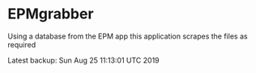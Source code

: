 # EPMgrabber
Using a database from the EPM app this application scrapes the files as required


Latest backup: Sun Aug 25 11:13:01 UTC 2019
